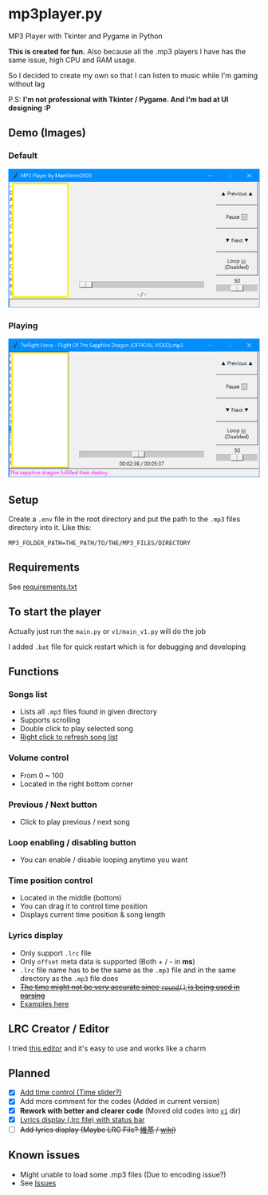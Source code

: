 # mp3player.py

MP3 Player with Tkinter and Pygame in Python

**This is created for fun.** Also because all the .mp3 players I have has the same issue, high CPU and RAM usage.

So I decided to create my own so that I can listen to music while I'm gaming without lag

P.S: **I'm not professional with Tkinter / Pygame. And I'm bad at UI designing :P**

## Demo (Images)

### Default

![dafault](./img/default.png)

### Playing

![playing](./img/playing.png)

## Setup

Create a `.env` file in the root directory and put the path to the `.mp3` files directory into it. Like this:
```
MP3_FOLDER_PATH=THE_PATH/TO/THE/MP3_FILES/DIRECTORY
```

## Requirements

See [requirements.txt](./requirements.txt)

## To start the player

Actually just run the `main.py` or `v1/main_v1.py` will do the job

I added `.bat` file for quick restart which is for debugging and developing

## Functions

### Songs list

* Lists all `.mp3` files found in given directory
* Supports scrolling
* Double click to play selected song
* [Right click to refresh song list](https://github.com/ManHinnn0509/mp3player.py/commit/3f896194fb64d67dd0d8d6dd19004799a69aa0c8)

### Volume control

* From 0 ~ 100
* Located in the right bottom corner

### Previous / Next button

* Click to play previous / next song

### Loop enabling / disabling button

* You can enable / disable looping anytime you want

### Time position control

* Located in the middle (bottom)
* You can drag it to control time position
* Displays current time position & song length

### Lyrics display

* Only support `.lrc` file
* Only `offset` meta data is supported (Both + / - in **ms**)
* `.lrc` file name has to be the same as the `.mp3` file and in the same directory as the `.mp3` file does
* [~~The time might not be very accurate since `round()` is being used in parsing~~](https://github.com/ManHinnn0509/mp3player.py/issues/5)
* [Examples here](./lrc_examples)

## LRC Creator / Editor

I tried [this editor](https://lrc-maker.github.io/) and it's easy to use and works like a charm

## Planned

* [x] [Add time control (Time slider?)](https://github.com/ManHinnn0509/mp3player.py/commit/6ec3a412478984309697aeb6518540c91b4c5288)
* [x] Add more comment for the codes (Added in current version)
* [x] **Rework with better and clearer code** (Moved old codes into [`v1`](./v1) dir)
* [x] [Lyrics display (.lrc file) with status bar](https://github.com/ManHinnn0509/mp3player.py/commit/ef7008d8f7ee91b4f41f9165b0ad2e7c76c3995d)
* [ ] ~~Add lyrics display (Maybe LRC File? [維基][zh_wiki_lrc] / [wiki][en_wiki_lrc])~~

## Known issues

* Might unable to load some .mp3 files (Due to encoding issue?)
* See [Issues][issues]

[issues]: https://github.com/ManHinnn0509/mp3player.py/issues

[zh_wiki_lrc]: https://zh.wikipedia.org/wiki/LRC%E6%A0%BC%E5%BC%8F
[en_wiki_lrc]: https://en.wikipedia.org/wiki/LRC_%28file_format%29